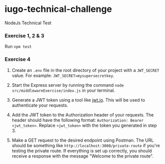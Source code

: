 # iugo-technical-challenge
NodeJs Technical Test

### **Exercise 1, 2 & 3**

Run `npm test`

### **Exercise 4**

1. Create an `.env` file in the root directory of your project with a `JWT_SECRET` value. For example: `JWT_SECRET=mysupersecretkey`.

2. Start the Express server by running the command `node src/middlewareExercise/index.js` in your terminal.

3. Generate a JWT token using a tool like [jwt.io](https://jwt.io/). This will be used to authenticate your requests.

4. Add the JWT token to the Authorization header of your requests. The header should have the following format: `Authorization: Bearer <jwt_token>`. Replace `<jwt_token>` with the token you generated in step 3.

5. Make a GET request to the desired endpoint using Postman. The URL should be something like `http://localhost:3000/private-route` if you're testing the private route. If everything is set up correctly, you should receive a response with the message "Welcome to the private route".